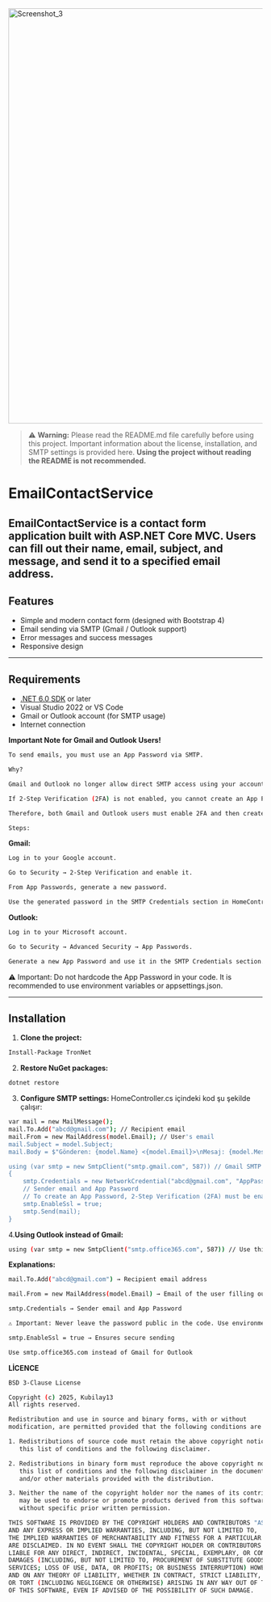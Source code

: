 <img width="1919" height="822" alt="Screenshot_3" src="https://github.com/user-attachments/assets/39c15af2-474a-48fe-a044-948bf3d7f4bf" />

> ⚠️ **Warning:** Please read the README.md file carefully before using this project. Important information about the license, installation, and SMTP settings is provided here. **Using the project without reading the README is not recommended.**


# EmailContactService

**EmailContactService** is a contact form application built with ASP.NET Core MVC. Users can fill out their name, email, subject, and message, and send it to a specified email address.  
---

## Features

- Simple and modern contact form (designed with Bootstrap 4)  
- Email sending via SMTP (Gmail / Outlook support)  
- Error messages and success messages  
- Responsive design   

---

## Requirements

- [.NET 6.0 SDK](https://dotnet.microsoft.com/download/dotnet/6.0) or later  
- Visual Studio 2022 or VS Code  
- Gmail or Outlook account (for SMTP usage)  
- Internet connection  




**Important Note for Gmail and Outlook Users!**
```bash 
To send emails, you must use an App Password via SMTP.

Why?

Gmail and Outlook no longer allow direct SMTP access using your account password.

If 2-Step Verification (2FA) is not enabled, you cannot create an App Password.

Therefore, both Gmail and Outlook users must enable 2FA and then create an App Password.

Steps:
```
**Gmail:**
```bash 
Log in to your Google account.

Go to Security → 2-Step Verification and enable it.

From App Passwords, generate a new password.

Use the generated password in the SMTP Credentials section in HomeController.cs
```

**Outlook:**
```bash 
Log in to your Microsoft account.

Go to Security → Advanced Security → App Passwords.

Generate a new App Password and use it in the SMTP Credentials section.
```
⚠️ Important: Do not hardcode the App Password in your code. It is recommended to use environment variables or appsettings.json.


---

## Installation

1. **Clone the project:**  
```bash 
Install-Package TronNet
```


2. **Restore NuGet packages:**
```bash 
dotnet restore
```


3. **Configure SMTP settings:** 
HomeController.cs içindeki kod şu şekilde çalışır:
```bash 
var mail = new MailMessage();
mail.To.Add("abcd@gmail.com"); // Recipient email
mail.From = new MailAddress(model.Email); // User's email
mail.Subject = model.Subject;
mail.Body = $"Gönderen: {model.Name} <{model.Email}>\nMesaj: {model.Message}";

using (var smtp = new SmtpClient("smtp.gmail.com", 587)) // Gmail SMTP server
{
    smtp.Credentials = new NetworkCredential("abcd@gmail.com", "AppPasswordKey"); 
    // Sender email and App Password
    // To create an App Password, 2-Step Verification (2FA) must be enabled. Valid for Gmail and Outlook..
    smtp.EnableSsl = true;
    smtp.Send(mail);
}
```


4.**Using Outlook instead of Gmail:**
```bash
using (var smtp = new SmtpClient("smtp.office365.com", 587)) // Use this for Outlook SMTP
```


**Explanations:**
```bash
mail.To.Add("abcd@gmail.com") → Recipient email address

mail.From = new MailAddress(model.Email) → Email of the user filling out the form

smtp.Credentials → Sender email and App Password

⚠️ Important: Never leave the password public in the code. Use environment variables or appsettings.json for GitHub.

smtp.EnableSsl = true → Ensures secure sending

Use smtp.office365.com instead of Gmail for Outlook
```
**LİCENCE**
```bash
BSD 3-Clause License

Copyright (c) 2025, Kubilay13
All rights reserved.

Redistribution and use in source and binary forms, with or without
modification, are permitted provided that the following conditions are met:

1. Redistributions of source code must retain the above copyright notice,
   this list of conditions and the following disclaimer.

2. Redistributions in binary form must reproduce the above copyright notice,
   this list of conditions and the following disclaimer in the documentation
   and/or other materials provided with the distribution.

3. Neither the name of the copyright holder nor the names of its contributors
   may be used to endorse or promote products derived from this software
   without specific prior written permission.

THIS SOFTWARE IS PROVIDED BY THE COPYRIGHT HOLDERS AND CONTRIBUTORS "AS IS"
AND ANY EXPRESS OR IMPLIED WARRANTIES, INCLUDING, BUT NOT LIMITED TO,
THE IMPLIED WARRANTIES OF MERCHANTABILITY AND FITNESS FOR A PARTICULAR PURPOSE
ARE DISCLAIMED. IN NO EVENT SHALL THE COPYRIGHT HOLDER OR CONTRIBUTORS BE
LIABLE FOR ANY DIRECT, INDIRECT, INCIDENTAL, SPECIAL, EXEMPLARY, OR CONSEQUENTIAL
DAMAGES (INCLUDING, BUT NOT LIMITED TO, PROCUREMENT OF SUBSTITUTE GOODS OR
SERVICES; LOSS OF USE, DATA, OR PROFITS; OR BUSINESS INTERRUPTION) HOWEVER CAUSED
AND ON ANY THEORY OF LIABILITY, WHETHER IN CONTRACT, STRICT LIABILITY,
OR TORT (INCLUDING NEGLIGENCE OR OTHERWISE) ARISING IN ANY WAY OUT OF THE USE
OF THIS SOFTWARE, EVEN IF ADVISED OF THE POSSIBILITY OF SUCH DAMAGE.
```






